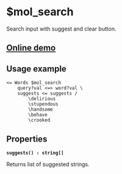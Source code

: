 # $mol_search

Search input with suggest and clear button.

## [Online demo](https://mol.js.org/app/demo/-/#demo=mol_search)

## Usage example

```
<= Words $mol_search
	query?val <=> word?val \
	suggests <= suggests /
		\delirious
		\stupendous
		\handsome
		\behave
		\crooked
```

## Properties

**`suggests() : string[]`**

Returns list of suggested strings.
